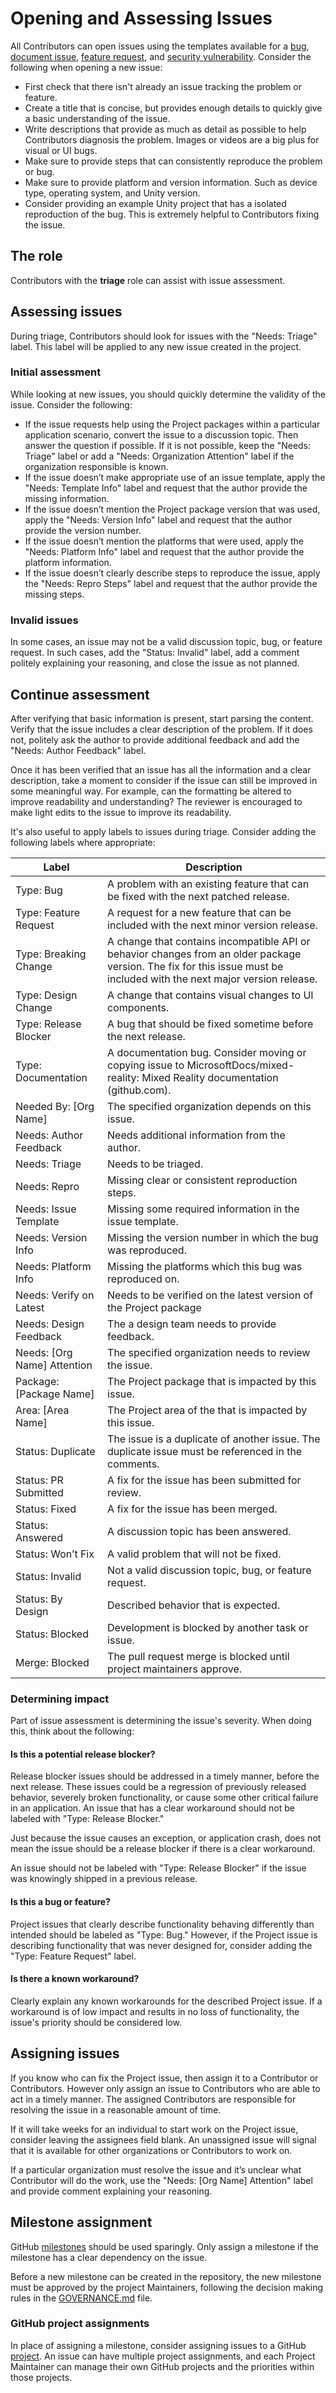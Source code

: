 # Opening and Assessing Issues

All Contributors can open issues using the templates available for a [bug](https://github.com/microsoft/MixedRealityToolkit-Unity/issues/new?assignees=&labels=Bug&template=bug-report.md&title=), [document issue](https://github.com/microsoft/MixedRealityToolkit-Unity/issues/new?assignees=&labels=Documentation&template=documentation-issue.md&title=), [feature request](https://github.com/microsoft/MixedRealityToolkit-Unity/issues/new?assignees=&labels=Documentation&template=documentation-issue.md&title=), and [security vulnerability](https://github.com/microsoft/MixedRealityToolkit-Unity/security/advisories/new). Consider the following when opening a new issue:

* First check that there isn't already an issue tracking the problem or feature.
* Create a title that is concise, but provides enough details to quickly give a basic understanding of the issue.
* Write descriptions that provide as much as detail as possible to help Contributors diagnosis the problem. Images or videos are a big plus for visual or UI bugs.
* Make sure to provide steps that can consistently reproduce the problem or bug.
* Make sure to provide platform and version information. Such as device type, operating system, and Unity version.
* Consider providing an example Unity project that has a isolated reproduction of the bug. This is extremely helpful to Contributors fixing the issue.

## The role

Contributors with the **triage** role can assist with issue assessment. 

## Assessing issues

During triage, Contributors should look for issues with the "Needs: Triage" label. This label will be applied to any new issue created in the project.

### Initial assessment

While looking at new issues, you should quickly determine the validity of the issue. Consider the following:

* If the issue requests help using the Project packages within a particular application scenario, convert the issue to a discussion topic. Then answer the question if possible. If it is not possible, keep the "Needs: Triage" label or add a "Needs: Organization Attention" label if the organization responsible is known.
* If the issue doesn’t make appropriate use of an issue template, apply the "Needs: Template Info" label and request that the author provide the missing information.
* If the issue doesn’t mention the Project package version that was used, apply the "Needs: Version Info" label and request that the author provide the version number.
* If the issue doesn’t mention the platforms that were used, apply the "Needs: Platform Info" label and request that the author provide the platform information.
* If the issue doesn’t clearly describe steps to reproduce the issue, apply the "Needs: Repro Steps" label and request that the author provide the missing steps.

### Invalid issues

In some cases, an issue may not be a valid discussion topic, bug, or feature request. In such cases, add the "Status: Invalid" label, add a comment politely explaining your reasoning, and close the issue as not planned.

## Continue assessment

After verifying that basic information is present, start parsing the content. Verify that the issue includes a clear description of the problem. If it does not, politely ask the author to provide additional feedback and add the "Needs: Author Feedback" label.

Once it has been verified that an issue has all the information and a clear description, take a moment to consider if the issue can still be improved in some meaningful way. For example, can the formatting be altered to improve readability and understanding? The reviewer is encouraged to make light edits to the issue to improve its readability.

It's also useful to apply labels to issues during triage. Consider adding the following labels where appropriate:

| Label  | Description |
|--------|------------ |
| Type: Bug | A problem with an existing feature that can be fixed with the next patched release. |
| Type: Feature Request |  A request for a new feature that can be included with the next minor version release. |
| Type: Breaking Change | A change that contains incompatible API or behavior changes from an older package version. The fix for this issue must be included with the next major version release. |
| Type: Design Change | A change that contains visual changes to UI components. |
| Type: Release Blocker | A bug that should be fixed sometime before the next release. |
| Type: Documentation | A documentation bug. Consider moving or copying issue to MicrosoftDocs/mixed-reality: Mixed Reality documentation (github.com). |
| Needed By: [Org Name] | The specified organization depends on this issue. |
| Needs: Author Feedback | Needs additional information from the author. |
| Needs: Triage | Needs to be triaged. |
| Needs: Repro | Missing clear or consistent reproduction steps. |
| Needs: Issue Template | Missing some required information in the issue template. |
| Needs: Version Info | Missing the version number in which the bug was reproduced. |
| Needs: Platform Info | Missing the platforms which this bug was reproduced on. |
| Needs: Verify on Latest | Needs to be verified on the latest version of the Project package |
| Needs: Design Feedback | The a design team needs to provide feedback. |
| Needs: [Org Name] Attention | The specified organization needs to review the issue. |
| Package: [Package Name] | The Project package that is impacted by this issue. |
| Area: [Area Name] | The Project area of the that is impacted by this issue. |
| Status: Duplicate | The issue is a duplicate of another issue. The duplicate issue must be referenced in the comments. |
| Status: PR Submitted | A fix for the issue has been submitted for review. |
| Status: Fixed | A fix for the issue has been merged. |
| Status: Answered | A discussion topic has been answered. |
| Status: Won’t Fix | A valid problem that will not be fixed. |
| Status: Invalid | Not a valid discussion topic, bug, or feature request. |
| Status: By Design | Described behavior that is expected. |
| Status: Blocked | Development is blocked by another task or issue. |
| Merge: Blocked | The pull request merge is blocked until project maintainers approve. |

### Determining impact

Part of issue assessment is determining the issue's severity. When doing this, think about the following:

#### Is this a potential release blocker?

Release blocker issues should be addressed in a timely manner, before the next release. These issues could be a regression of previously released behavior, severely broken functionality, or cause some other critical failure in an application. An issue that has a clear workaround should not be labeled with "Type: Release Blocker."

Just because the issue causes an exception, or application crash, does not mean the issue should be a release blocker if there is a clear workaround.

An issue should not be labeled with "Type: Release Blocker" if the issue was knowingly shipped in a previous release.

#### Is this a bug or feature?

Project issues that clearly describe functionality behaving differently than intended should be labeled as "Type: Bug." However, if the Project issue is describing functionality that was never designed for, consider adding the "Type: Feature Request" label.

#### Is there a known workaround?

Clearly explain any known workarounds for the described Project issue. If a workaround is of low impact and results in no loss of functionality, the issue's priority should be considered low.

## Assigning issues

If you know who can fix the Project issue, then assign it to a Contributor or Contributors. However only assign an issue to Contributors who are able to act in a timely manner. The assigned Contributors are responsible for resolving the issue in a reasonable amount of time.

If it will take weeks for an individual to start work on the Project issue, consider leaving the assignees field blank. An unassigned issue will signal that it is available for other organizations or Contributors to work on.

If a particular organization must resolve the issue and it’s unclear what Contributor will do the work, use the "Needs: [Org Name] Attention" label and provide comment explaining your reasoning.

## Milestone assignment

GitHub [milestones](https://docs.github.com/en/issues/using-labels-and-milestones-to-track-work/about-milestones) should be used sparingly. Only assign a milestone if the milestone has a clear dependency on the issue.

Before a new milestone can be created in the repository, the new milestone must be approved by the project Maintainers, following the decision making rules in the [GOVERNANCE.md](../GOVERNANCE.md) file.

### GitHub project assignments

In place of assigning a milestone, consider assigning issues to a GitHub [project](https://docs.github.com/en/issues/planning-and-tracking-with-projects/learning-about-projects/about-projects). An issue can have multiple project assignments, and each Project Maintainer can manage their own GitHub projects and the priorities within those projects.
